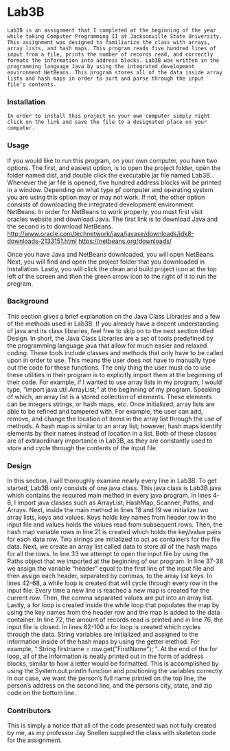 # Lab3B

    Lab3B is an assignment that I completed at the beginning of the year while taking Computer Programming II at Jacksonville State University. This assignment was designed to familiarize the class with arrays, array lists, and hash maps. This program reads five hundred lines of input from a file, prints the number of records read, and correctly formats the information into address blocks. Lab3B was written in the programming language Java by using the integrated development environment NetBeans. This program stores all of the data inside array lists and hash maps in order to sort and parse through the input file’s contents. 

### **Installation**

    In order to install this project on your own computer simply right click on the link and save the file to a designated place on your computer.

### **Usage**

If you would like to run this program, on your own computer, you have two options. The first, and easiest option, is to open the project folder, open the folder named dist, and double click the executable jar file named Lab3B. Whenever the jar file is opened, five hundred address blocks will be printed in a window. Depending on what type pf computer and operating system you are using this option may or may not work. If not, the other option consists of downloading the integrated development environment NetBeans. In order for NetBeans to work properly, you must first visit oracles website and download Java. The first link is to download Java and the second is to download NetBeans. 
http://www.oracle.com/technetwork/java/javase/downloads/jdk8-downloads-2133151.html
https://netbeans.org/downloads/

Once you have Java and NetBeans downloaded, you will open NetBeans. Next, you will find and open the project folder that you downloaded in Installation. Lastly, you will click the clean and build project icon at the top left of the screen and then the green arrow icon to the right of it to run the program.

### **Background**

This section gives a brief explanation on the Java Class Libraries and a few of the methods used in Lab3B. If you already have a decent understanding of java and its class libraries, feel free to skip on to the next section titled Design. In short, the Java Class Libraries are a set of tools predefined by the programming language java that allow for much easier and relaxed coding. These tools include classes and methods that only have to be called upon in order to use. This means the user does not have to manually type out the code for these functions. The only thing the user must do to use these utilities in their program is to explicitly import them at the beginning of their code. For example, if I wanted to use array lists in my program, I would type, “import java.util.ArrayList;” at the beginning of my program. Speaking of which, an array list is a stored collection of elements. These elements can be integers strings, or hash maps, etc. Once initialized, array lists are able to be refined and tampered with. For example, the user can add, remove, and change the location of items in the array list through the use of methods. A hash map is similar to an array list; however, hash maps identify elements by their names instead of location in a list. Both of these classes are of extraordinary importance in Lab3B, as they are constantly used to store and cycle through the contents of the input file.

### **Design**

In this section, I will thoroughly examine nearly every line in Lab3B. To get started, Lab3B only consists of one java class. This java class is Lab3B.java which contains the required main method in every java program. In lines 4-8, I import java classes such as ArrayList, HashMap, Scanner, Paths, and Arrays. Next, inside the main method in lines 18 and 19 we initialize two array lists, keys and values. Keys holds key names from header row in the input file and values holds the values read from subsequent rows. Then, the hash map variable rows in line 21 is created which holds the key/value pairs for each data row. Two strings are initialized to act as containers for the file data. Next, we create an array list called data to store all of the hash maps for all the rows. In line 33 we attempt to open the input file by using the Paths object that we imported at the beginning of our program. In line 37-38 we assign the variable “header” equal to the first line of the input file and then assign each header, separated by commas, to the array list keys. In lines 42-68, a while loop is created that will cycle through every row in the input file. Every time a new line is reached a new map is created for the current row. Then, the comma separated values are put into an array list. Lastly, a for loop is created inside the while loop that populates the map by using the key names from the header row and the map is added to the data container. In line 72, the amount of records read is printed and in line 76, the input file is closed. In lines 82-100 a for loop is created which cycles through the data. String variables are initialized and assigned to the information inside of the hash maps by using the getter method. For example, “ String firstname = row.get("FirstName"); ”.  At the end of the for loop, all of the information is neatly printed out in the form of address blocks, similar to how a letter would be formatted. This is accomplished by using the System.out.println function and positioning the variables correctly. In our case, we want the person’s full name printed on the top line, the person’s address on the second line, and the persons city, state, and zip code on the bottom line.

### **Contributors**

This is simply a notice that all of the code presented was not fully created by me, as my professor Jay Snellen supplied the class with skeleton code for the assignment.
